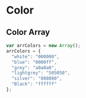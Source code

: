 # Color

## Color Array
```javascript
var arrColors = new Array();
arrColors = {
  "white": "000000",
  "blue": "0000ff",
  "grey": "a0a0a0",
  "lightgrey": "505050",
  "silver": "808080",
  "Black": "ffffff"
};
```

